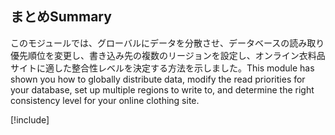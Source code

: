 ## <a name="summary"></a><span data-ttu-id="1f367-101">まとめ</span><span class="sxs-lookup"><span data-stu-id="1f367-101">Summary</span></span>

<span data-ttu-id="1f367-102">このモジュールでは、グローバルにデータを分散させ、データベースの読み取り優先順位を変更し、書き込み先の複数のリージョンを設定し、オンライン衣料品サイトに適した整合性レベルを決定する方法を示しました。</span><span class="sxs-lookup"><span data-stu-id="1f367-102">This module has shown you how to globally distribute data, modify the read priorities for your database, set up multiple regions to write to, and determine the right consistency level for your online clothing site.</span></span>

<!-- Cleanup sandbox -->
[!include[](../../../includes/azure-sandbox-cleanup.md)]
